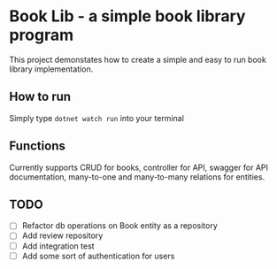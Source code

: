# Book Lib - a simple book library program
This project demonstates how to create a simple and easy to run book library implementation.
## How to run
Simply type ```dotnet watch run``` into your terminal
## Functions
Currently supports CRUD for books, controller for API, swagger for API documentation, many-to-one and many-to-many relations for entities.
## TODO
- [ ] Refactor db operations on Book entity as a repository
- [ ] Add review repository
- [ ] Add integration test
- [ ] Add some sort of authentication for users
